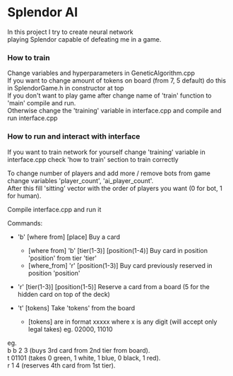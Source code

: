 
# Splendor AI

In this project I try to create neural network  
playing Splendor capable of defeating me in a game.

### How to train

Change variables and hyperparameters in GeneticAlgorithm.cpp  
If you want to change amount of tokens on board (from 7, 5 default) do this in SplendorGame.h in constructor at top  
If you don't want to play game after change name of 'train' function to 'main' compile and run.  
Otherwise change the 'training' variable in interface.cpp and compile and run interface.cpp

### How to run and interact with interface

If you want to train network for yourself change 'training' variable in interface.cpp check 'how to train' section to train correctly

To change number of players and add more / remove bots from game change variables 'player_count', 'ai_player_count'.  
After this fill 'sitting' vector with the order of players you want (0 for bot, 1 for human).

Compile interface.cpp and run it

Commands:
 - 'b' [where from] [place] Buy a card
     - [where from] 'b' [tier(1-3)] [position(1-4)] Buy card in position 'position' from tier 'tier'
     - [where_from] 'r' [position(1-3)] Buy card previously reserved in position 'position'
     
 - 'r' [tier(1-3)] [position(1-5)] Reserve a card from a board (5 for the hidden card on top of the deck)
 
 - 't' [tokens] Take 'tokens' from the board
     - [tokens] are in format xxxxx where x is any digit (will accept only legal takes) eg. 02000, 11010

eg.  
b b 2 3 (buys 3rd card from 2nd tier from board).  
t 01101 (takes 0 green, 1 white, 1 blue, 0 black, 1 red).  
r 1 4 (reserves 4th card from 1st tier).
